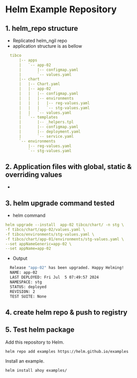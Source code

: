# Helm Example Repository
## 1. helm_repo structure
  * Replicated helm_ngil repo
  * application structure is as bellow
  ````yaml
    tibco
        |-- apps
        |   `-- app-02
        |       |-- configmap.yaml
        |       `-- values.yaml
        |-- chart
        |   |-- Chart.yaml
        |   |-- app-02
        |   |   |-- configmap.yaml
        |   |   |-- environments
        |   |   |   |-- reg-values.yaml
        |   |   |   `-- stg-values.yaml
        |   |   `-- values.yaml
        |   `-- templates
        |       |-- _helpers.tpl
        |       |-- configmap.yaml
        |       |-- deployment.yaml
        |       `-- service.yaml
        `-- environments
            |-- reg-values.yaml
            `-- stg-values.yaml

  ````
## 2. Application files with global, static & overriding values
  * 

## 3. helm upgrade command tested
  * helm command 
  ````yaml
  helm upgrade --install  app-02 tibco/chart/ -n stg \
  -f tibco/chart/app-02/values.yaml \
  -f tibco/environments/stg-values.yaml \
  -f tibco/chart/app-01/environments/stg-values.yaml \
  --set appNameGeneric=app-02 \
  --set appName=app-02

  ````
  * Output
  ````bash
    Release "app-02" has been upgraded. Happy Helming!
    NAME: app-02
    LAST DEPLOYED: Fri Jul  5 07:49:57 2024
    NAMESPACE: stg
    STATUS: deployed
    REVISION: 2
    TEST SUITE: None
  ````
## 4. create helm repo & push to registry

## 5. Test helm package 

Add this repository to Helm.

```
helm repo add examples https://helm.github.io/examples
```

Install an example.

```
helm install ahoy examples/
```
